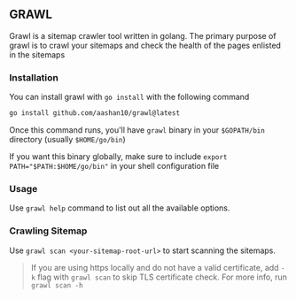 ## GRAWL

Grawl is a sitemap crawler tool written in golang. The primary purpose of grawl is to crawl your sitemaps and check the health of the pages enlisted in the sitemaps 


### Installation

You can install grawl with `go install` with the following command 
```bash 
go install github.com/aashan10/grawl@latest
```

Once this command runs, you'll have `grawl` binary in your `$GOPATH/bin` directory (usually `$HOME/go/bin`)

If you want this binary globally, make sure to include `export PATH="$PATH:$HOME/go/bin"` in your shell configuration file


### Usage 

Use `grawl help` command to list out all the available options.

### Crawling Sitemap 

Use `grawl scan <your-sitemap-root-url>` to start scanning the sitemaps. 

> If you are using https locally and do not have a valid certificate, add `-k` flag with `grawl scan` to skip TLS certificate check. For more info, run `grawl scan -h`
